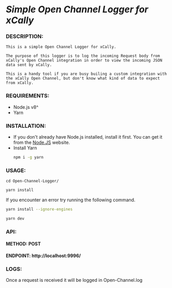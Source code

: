# ***Simple Open Channel Logger for xCally***

### DESCRIPTION:

```
This is a simple Open Channel Logger for xCally.

The purpose of this logger is to log the incoming Request body from xCally's Open Channel integration in order to view the incoming JSON data sent by xCally.

This is a handy tool if you are busy builing a custom integration with the xCally Open Channel, but don't know what kind of data to expect from xCally.

```

### REQUIREMENTS:

* Node.js v8^
* Yarn


### INSTALLATION:

* If you don't already have Node.js installed, install it first. You can get it from the [Node.JS](https://nodejs.org/en/download/) website.
* Install Yarn
    ```bash
    npm i -g yarn
    ```


### USAGE:

```
cd Open-Channel-Logger/
```
```bash
yarn install
```
If you encounter an error try running the following command.
```bash
yarn install --ignore-engines
```
```bash
yarn dev
```

### API:

#### METHOD: POST

#### ENDPOINT: http://localhost:9996/

### LOGS:

Once a request is received it will be logged in Open-Channel.log 